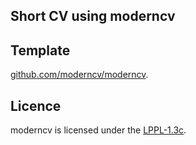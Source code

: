 
## Short CV using moderncv 

## Template
[github.com/moderncv/moderncv](https://github.com/moderncv/moderncv).

## Licence
moderncv is licensed under the [LPPL-1.3c](https://spdx.org/licenses/LPPL-1.3c.html).


